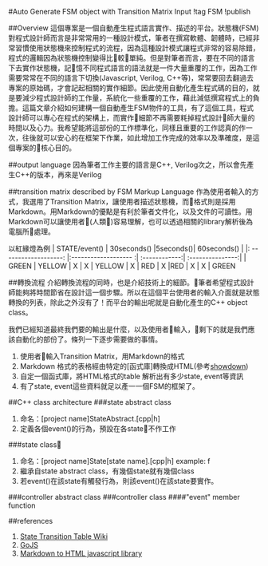 #Auto Generate FSM object with Transition Matrix Input
!tag FSM
!publish

##Overview
這個專案是一個自動產生程式語言實作、描述的平台。狀態機(FSM)對程式設計師而言是非常常用的一種設計模式，筆者在撰寫軟體、韌體時，已經非常習慣使用狀態機來控制程式的流程，因為這種設計模式讓程式非常的容易除錯，程式的邏輯因為狀態機控制變得比較單純。但是對筆者而言，要在不同的語言下去實作狀態機，記憶不同程式語言的語法就是一件大量重覆的工作，因為工作需要常常在不同的語言下切換(Javascript, Verilog, C++等)，常常要回去翻過去專案的原始碼，才會記起相關的實作細節。因此使用自動化產生程式碼的目的，就是要減少程式設計師的工作量，系統化一些重覆的工作，藉此減低撰寫程式上的負擔。這篇文章介紹如何建構一個自動產生FSM物件的工具，有了這個工具，程式設計師可以專心在程式的架構上，而實作細節不再需要粍掉程式設計師大量的時間以及心力。我希望能將這部份的工作標準化，同樣且重要的工作認真的作一次，往後就可以安心的在框架下作業，如此增加工作完成的效率以及準確度，是這個專案的核心目的。

##output language
因為筆者工作主要的語言是C++, Verilog次之，所以會先產生C++的版本，再來是Verilog

##transition matrix described by FSM Markup Language
作為使用者輸入的方式，我選用了Transition Matrix，讓使用者描述狀態機，而格式則是採用Markdown。用Markdown的優點是有利於筆者文件化，以及文件的可讀性。用Markdown可以讓使用者(人類)容易理解，也可以透過相關的library解析後為電腦所處理。

以紅緣燈為例 
| STATE/event()        | 30seconds()         |5seconds()|  60seconds()  |
|: -------------------: |:------------------- :| :------------:|  :---------------:|
| GREEN                  | YELLOW             | X               |    X
| YELLOW                | X                         |  RED         |    X
|RED                        | X                         |   X             |     GREEN
  

##轉換流程
介紹轉換流程的同時，也是介紹技術上的細節。筆者希望程式設計師能夠將時間節省在設計這一個步驟。所以在這個平台使用者的輸入介面就是狀態轉換的列表，除此之外沒有了！而平台的輸出呢就是自動化產生的C++ object class。

我們已經知道最終我們要的輸出是什麼，以及使用者輸入，剩下的就是我們應該自動化的部份了。條列一下逐步需要做的事情。

1. 使用者輸入Transition Matrix，用Markdown的格式
2. Markdown 格式的表格經由特定的[函式庫]轉換成HTML(參考[showdown](https://github.com/showdownjs/showdown))
3. 自定一個函式庫，將HTML格式的table 解析出有多少state, event等資訊
4. 有了state, event這些資料就足以產一一個FSM的框架了。

##C++ class architecture
###state abstract class
1. 命名：[project name]StateAbstract.[cpp|h]
2. 定義各個event()的行為，預設在各state不作工作

###state class
1. 命名：[project name]State[state name].[cpp|h]
example: f
2. 繼承自state abstract class，有幾個state就有幾個class
3. 若event()在該state有觸發行為，則該event()在該state要實作。 

###controller abstract class
###controller class
####"event" member function 


##references
1. [State Transition Table Wiki](https://en.wikipedia.org/wiki/State_transition_table)
2. [GoJS](http://gojs.net/latest/index.html)
3. [Markdown to HTML javascript library](https://github.com/showdownjs/showdown)

